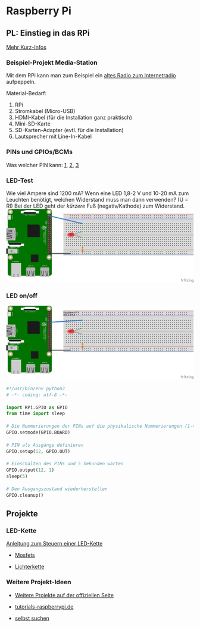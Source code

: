 # Raspberry Pi

## PL: Einstieg in das RPi
[Mehr Kurz-Infos](http://xcosx.de/raspberry-pi-30-e-pc-mit-vielen-einsatzmoeglichkeiten/)

### Beispiel-Projekt Media-Station
Mit dem RPi kann man zum Beispiel ein [altes Radio zum Internetradio](http://hackaday.com/2015/05/03/tubenetradio-project-modernizes-1959-tube-radio/) aufpeppeln.

Material-Bedarf:

1. RPi
1. Stromkabel (Micro-USB)
1. HDMI-Kabel (für die Installation ganz praktisch)
1. Mini-SD-Karte
1. SD-Karten-Adapter (evtl. für die Installation)
1. Lautsprecher mit Line-In-Kabel

### PINs und GPIOs/BCMs

Was welcher PIN kann: [1](https://www.raspberrypi.org/documentation/usage/gpio-plus-and-raspi2/images/physical-pin-numbers.png), [2](http://elinux.org/RPi_Low-level_peripherals#Model_A.2B.2C_B.2B_and_B2), [3](https://pinout.xyz/pinout/pin12_gpio18#)

### LED-Test
<!-- 28 -->
Wie viel Ampere sind 1200 mA?
Wenn eine LED 1,8-2 V und 10-20 mA zum Leuchten benötigt, welchen Widerstand muss man dann verwenden? (U = RI)
Bei der LED geht der *kürzere* Fuß (negativ/Kathode) zum Widerstand.
![](files/LED-Test.png)

### LED on/off
<!-- 49 -->
![](files/LED-01.png)

```python
#!/usr/bin/env python3
# -*- coding: utf-8 -*-

import RPi.GPIO as GPIO
from time import sleep

# Die Nummerierungen der PINs auf die physikalische Nummerierungen (1-40) festlegen.
GPIO.setmode(GPIO.BOARD)

# PIN als Ausgänge definieren
GPIO.setup(12, GPIO.OUT)

# Einschalten des PINs und 5 Sekunden warten
GPIO.output(12, 1)
sleep(5)

# Den Ausgangszustand wiederherstellen
GPIO.cleanup()
```





## Projekte

### LED-Kette

[Anleitung zum Steuern einer LED-Kette](http://popoklopsi.github.io/RaspberryPi-LedStrip/#!/ )

* [Mosfets](http://www.ebay.de/sch/i.html?_from=R40&_trksid=p2050601.m570.l1313.TR0.TRC0.H0.Xirlz34n.TRS0&_nkw=irlz34n&_sacat=0)

* [Lichterkette](http://www.ebay.de/itm/5m-RGB-LED-STRIP-BAND-LEISTE-STRIPE-STREIFEN-LICHTKETTE-LICHT-LICHTER-5050-SMD-/321874918415?hash=item4af13d7c0f:g:Nu8AAOSwHjNWBBBt)

### Weitere Projekt-Ideen

* [Weitere Projekte auf der offiziellen Seite](https://www.raspberrypi.org/resources/make/)

* [tutorials-raspberrypi.de](http://tutorials-raspberrypi.de/)

* [selbst suchen](https://duckduckgo.com/?q=raspberry+projekte&kl=de-de&ia=web)
